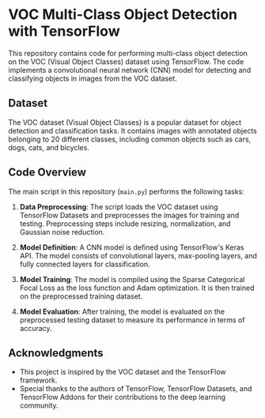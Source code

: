 # VOC Multi-Class Object Detection with TensorFlow

This repository contains code for performing multi-class object detection on the VOC (Visual Object Classes) dataset using TensorFlow. The code implements a convolutional neural network (CNN) model for detecting and classifying objects in images from the VOC dataset.

## Dataset

The VOC dataset (Visual Object Classes) is a popular dataset for object detection and classification tasks. It contains images with annotated objects belonging to 20 different classes, including common objects such as cars, dogs, cats, and bicycles.

## Code Overview

The main script in this repository (`main.py`) performs the following tasks:

1. **Data Preprocessing**: The script loads the VOC dataset using TensorFlow Datasets and preprocesses the images for training and testing. Preprocessing steps include resizing, normalization, and Gaussian noise reduction.

2. **Model Definition**: A CNN model is defined using TensorFlow's Keras API. The model consists of convolutional layers, max-pooling layers, and fully connected layers for classification.

3. **Model Training**: The model is compiled using the Sparse Categorical Focal Loss as the loss function and Adam optimization. It is then trained on the preprocessed training dataset.

4. **Model Evaluation**: After training, the model is evaluated on the preprocessed testing dataset to measure its performance in terms of accuracy.

## Acknowledgments
- This project is inspired by the VOC dataset and the TensorFlow framework.
- Special thanks to the authors of TensorFlow, TensorFlow Datasets, and TensorFlow Addons for their contributions to the deep learning community.

